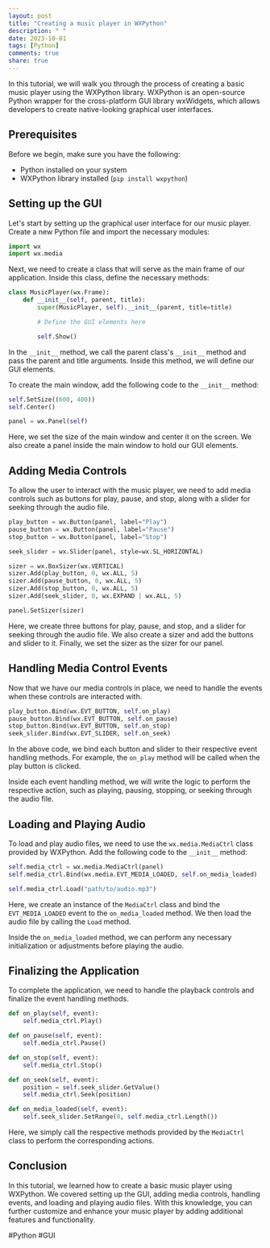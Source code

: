 ```yaml
---
layout: post
title: "Creating a music player in WXPython"
description: " "
date: 2023-10-01
tags: [Python]
comments: true
share: true
---
```


In this tutorial, we will walk you through the process of creating a basic music player using the WXPython library. WXPython is an open-source Python wrapper for the cross-platform GUI library wxWidgets, which allows developers to create native-looking graphical user interfaces.

## Prerequisites

Before we begin, make sure you have the following:

- Python installed on your system
- WXPython library installed (`pip install wxpython`)

## Setting up the GUI

Let's start by setting up the graphical user interface for our music player. Create a new Python file and import the necessary modules:

```python
import wx
import wx.media
```

Next, we need to create a class that will serve as the main frame of our application. Inside this class, define the necessary methods:

```python
class MusicPlayer(wx.Frame):
    def __init__(self, parent, title):
        super(MusicPlayer, self).__init__(parent, title=title)

        # Define the GUI elements here

        self.Show()
```

In the `__init__` method, we call the parent class's `__init__` method and pass the parent and title arguments. Inside this method, we will define our GUI elements.

To create the main window, add the following code to the `__init__` method:

```python
self.SetSize((600, 400))
self.Center()

panel = wx.Panel(self)
```

Here, we set the size of the main window and center it on the screen. We also create a panel inside the main window to hold our GUI elements.

## Adding Media Controls

To allow the user to interact with the music player, we need to add media controls such as buttons for play, pause, and stop, along with a slider for seeking through the audio file.

```python
play_button = wx.Button(panel, label="Play")
pause_button = wx.Button(panel, label="Pause")
stop_button = wx.Button(panel, label="Stop")

seek_slider = wx.Slider(panel, style=wx.SL_HORIZONTAL)

sizer = wx.BoxSizer(wx.VERTICAL)
sizer.Add(play_button, 0, wx.ALL, 5)
sizer.Add(pause_button, 0, wx.ALL, 5)
sizer.Add(stop_button, 0, wx.ALL, 5)
sizer.Add(seek_slider, 0, wx.EXPAND | wx.ALL, 5)

panel.SetSizer(sizer)
```

Here, we create three buttons for play, pause, and stop, and a slider for seeking through the audio file. We also create a sizer and add the buttons and slider to it. Finally, we set the sizer as the sizer for our panel.

## Handling Media Control Events

Now that we have our media controls in place, we need to handle the events when these controls are interacted with.

```python
play_button.Bind(wx.EVT_BUTTON, self.on_play)
pause_button.Bind(wx.EVT_BUTTON, self.on_pause)
stop_button.Bind(wx.EVT_BUTTON, self.on_stop)
seek_slider.Bind(wx.EVT_SLIDER, self.on_seek)
```

In the above code, we bind each button and slider to their respective event handling methods. For example, the `on_play` method will be called when the play button is clicked.

Inside each event handling method, we will write the logic to perform the respective action, such as playing, pausing, stopping, or seeking through the audio file.

## Loading and Playing Audio

To load and play audio files, we need to use the `wx.media.MediaCtrl` class provided by WXPython. Add the following code to the `__init__` method:

```python
self.media_ctrl = wx.media.MediaCtrl(panel)
self.media_ctrl.Bind(wx.media.EVT_MEDIA_LOADED, self.on_media_loaded)

self.media_ctrl.Load("path/to/audio.mp3")
```

Here, we create an instance of the `MediaCtrl` class and bind the `EVT_MEDIA_LOADED` event to the `on_media_loaded` method. We then load the audio file by calling the `Load` method.

Inside the `on_media_loaded` method, we can perform any necessary initialization or adjustments before playing the audio.

## Finalizing the Application

To complete the application, we need to handle the playback controls and finalize the event handling methods.

```python
def on_play(self, event):
    self.media_ctrl.Play()

def on_pause(self, event):
    self.media_ctrl.Pause()

def on_stop(self, event):
    self.media_ctrl.Stop()

def on_seek(self, event):
    position = self.seek_slider.GetValue()
    self.media_ctrl.Seek(position)

def on_media_loaded(self, event):
    self.seek_slider.SetRange(0, self.media_ctrl.Length())
```

Here, we simply call the respective methods provided by the `MediaCtrl` class to perform the corresponding actions.

## Conclusion

In this tutorial, we learned how to create a basic music player using WXPython. We covered setting up the GUI, adding media controls, handling events, and loading and playing audio files. With this knowledge, you can further customize and enhance your music player by adding additional features and functionality.

#Python #GUI
